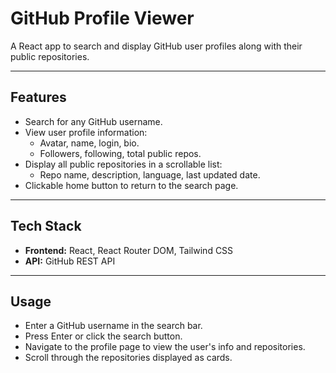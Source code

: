 # GitHub Profile Viewer

A React app to search and display GitHub user profiles along with their public repositories.

---

## Features

- Search for any GitHub username.
- View user profile information:
  - Avatar, name, login, bio.
  - Followers, following, total public repos.
- Display all public repositories in a scrollable list:
  - Repo name, description, language, last updated date.
- Clickable home button to return to the search page.

---

## Tech Stack

- **Frontend:** React, React Router DOM, Tailwind CSS
- **API:** GitHub REST API

---

## Usage

- Enter a GitHub username in the search bar.
- Press Enter or click the search button.
- Navigate to the profile page to view the user's info and repositories.
- Scroll through the repositories displayed as cards.
